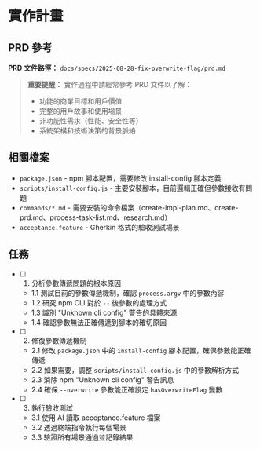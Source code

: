 # 實作計畫

## PRD 參考

**PRD 文件路徑：** `docs/specs/2025-08-28-fix-overwrite-flag/prd.md`

> **重要提醒：** 實作過程中請經常參考 PRD 文件以了解：
>
> - 功能的商業目標和用戶價值
> - 完整的用戶故事和使用場景
> - 非功能性需求（性能、安全性等）
> - 系統架構和技術決策的背景脈絡

## 相關檔案

- `package.json` - npm 腳本配置，需要修改 install-config 腳本定義
- `scripts/install-config.js` - 主要安裝腳本，目前邏輯正確但參數接收有問題
- `commands/*.md` - 需要安裝的命令檔案（create-impl-plan.md、create-prd.md、process-task-list.md、research.md）
- `acceptance.feature` - Gherkin 格式的驗收測試場景

## 任務

- [ ] 1. 分析參數傳遞問題的根本原因
  - 1.1 測試目前的參數傳遞機制，確認 `process.argv` 中的參數內容
  - 1.2 研究 npm CLI 對於 `--` 後參數的處理方式
  - 1.3 識別 "Unknown cli config" 警告的具體來源
  - 1.4 確認參數無法正確傳遞到腳本的確切原因

- [ ] 2. 修復參數傳遞機制
  - 2.1 修改 `package.json` 中的 `install-config` 腳本配置，確保參數能正確傳遞
  - 2.2 如果需要，調整 `scripts/install-config.js` 中的參數解析方式
  - 2.3 消除 npm "Unknown cli config" 警告訊息
  - 2.4 確保 `--overwrite` 參數能正確設定 `hasOverwriteFlag` 變數

- [ ] 3. 執行驗收測試
  - 3.1 使用 AI 讀取 acceptance.feature 檔案
  - 3.2 透過終端指令執行每個場景
  - 3.3 驗證所有場景通過並記錄結果